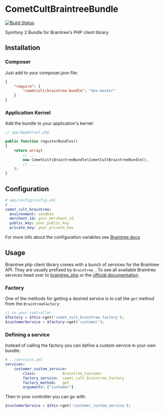 CometCultBraintreeBundle
========================
[![Build Status](https://secure.travis-ci.org/cometcult/CometCultBraintreeBundle.png)](http://travis-ci.org/cometcult/CometCultBraintreeBundle)

Symfony 2 Bundle for Braintree's PHP client library

Installation
------------

### Composer ###

Just add to your composer.json file:

```json
{
    "require": {
        "cometcult/braintree-bundle": "dev-master"
    }
}
```

### Application Kernel ###

Add the bundle to your application's kernel:
```php
// app/AppKernel.php

public function registerBundles()
{
    return array(
        // ...
        new CometCult\BraintreeBundle\CometCultBraintreeBundle(),
        // ...
    );
}
```


Configuration
-------------

```yml
# app/config/config.yml
# ...
comet_cult_braintree:
  environment: sandbox
  merchant_id: your_merchant_id
  public_key: your_public_key
  private_key: your_private_key
```

For more info about the configuration variables see [Braintree docs](https://www.braintreepayments.com/docs/php/guide/getting_paid#configuration)

Usage
-----

Braintree php client library comes with a bunch of services for the Braintree API. They are usually prefixed by `Braintree_`.
To see all available Braintree services head over to [braintree_php](https://github.com/braintree/braintree_php) or the [official documentation](https://www.braintreepayments.com/docs/php).


### Factory ###

One of the methods for getting a desired service is to call the `get` method from the `BraintreeFactory`:

```php
// in your controller
$factory = $this->get('comet_cult_braintree.factory');
$customerService = $factory->get('customer');
```

### Defining a service ###

Instead of calling the factory you can define a custom service in your own bundle:

```yml
# ../services.yml
services:
    customer_custom_service:
        class:            Braintree_Customer
        factory_service:  comet_cult_braintree.factory
        factory_method:   get
        arguments: ["customer"]
```

Then in your controller you can go with:

```php
$customerService = $this->get('customer_custom_service');
```
